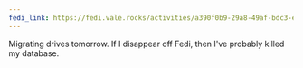 ```yaml
---
fedi_link: https://fedi.vale.rocks/activities/a390f0b9-29a8-49af-bdc3-e435a689241a
---
```


Migrating drives tomorrow. If I disappear off Fedi, then I've probably killed my database.
